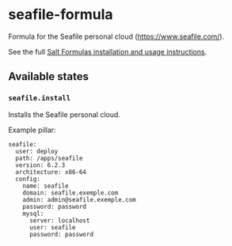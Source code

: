 # seafile-formula
Formula for the Seafile personal cloud (https://www.seafile.com/).

See the full [Salt Formulas installation and usage instructions](http://docs.saltstack.com/en/latest/topics/development/conventions/formulas.html).

## Available states
### `seafile.install`
Installs the Seafile personal cloud.

Example pillar:

```
seafile:
  user: deploy
  path: /apps/seafile
  version: 6.2.3
  architecture: x86-64
  config:
    name: seafile
    domain: seafile.exemple.com
    admin: admin@seafile.exemple.com
    password: password
    mysql:
      server: localhost
      user: seafile
      password: password
```
